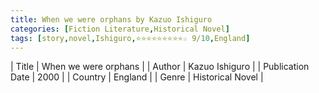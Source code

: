 ```yaml
---
title: When we were orphans by Kazuo Ishiguro
categories: [Fiction Literature,Historical Novel]
tags: [story,novel,Ishiguro,⭐⭐⭐⭐⭐⭐⭐⭐⭐☆ 9/10,England]
---
```

        
| Title | When we were orphans  |
| Author |  Kazuo Ishiguro  |
| Publication Date | 2000   |
| Country | England |
| Genre | Historical Novel  |
        